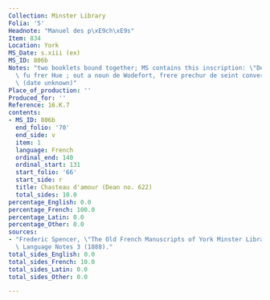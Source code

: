```yaml
---
Collection: Minster Library
Folia: '5'
Headnote: "Manuel des p\xE9ch\xE9s"
Item: 834
Location: York
MS_Date: s.xiii (ex)
MS_ID: 806b
Notes: "two booklets bound together; MS contains this inscription: \"De Cauntebrige\
  \ fu frer Hue ; out a noun de Wodefort, frere prechur de seint conversaciun\"\x9D\
  \ (date unknown)"
Place_of_production: ''
Produced_for: ''
Reference: 16.K.7
contents:
- MS_ID: 806b
  end_folio: '70'
  end_side: v
  item: 1
  language: French
  ordinal_end: 140
  ordinal_start: 131
  start_folio: '66'
  start_side: r
  title: Chasteau d'amour (Dean no. 622)
  total_sides: 10.0
percentage_English: 0.0
percentage_French: 100.0
percentage_Latin: 0.0
percentage_Other: 0.0
sources:
- "Frederic Spencer, \"The Old French Manuscripts of York Minster Library,\"\x9D Modern\
  \ Language Notes 3 (1888)."
total_sides_English: 0.0
total_sides_French: 10.0
total_sides_Latin: 0.0
total_sides_Other: 0.0

---
```

